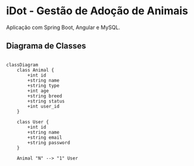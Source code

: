 # iDot - Gestão de Adoção de Animais
Aplicação com Spring Boot, Angular e MySQL.


## Diagrama de Classes

```mermaid

classDiagram
    class Animal {
        +int id
        +string name
        +string type
        +int age
        +string breed
        +string status
        +int user_id
    }
    
    class User {
        +int id
        +string name
        +string email
        +string password
    }
    
    Animal "N" --> "1" User

```
